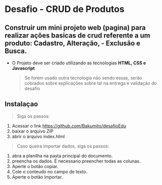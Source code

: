 # Desafio - CRUD de Produtos

## Construir um mini projeto web (pagina) para realizar ações basicas de crud referente a um produto: **Cadastro, Alteração, - Exclusão e Busca**.

- O Projeto deve ser criado utilizando as tecnologias **HTML, CSS e Javascript**
  > Se forem usado outra tecnologia não sendo essas, serão cobrados sobre explicações sobre tal na entrega e validação do desafio

## Instalaçao

> Siga os passos:

1. Acessar o link https://github.com/Bakumito/desafioEdu
2. baixar o arquivo ZIP
3. abrir o arquivo index.html

> Caso queira importar dados, siga os passos:

1. abra a planilha na pasta principal do documento.
2. preencha os dados. É necessario preencher todas as colunas.
3. Aperte o botão copiar.
4. Cole o conteudo no campo de texto.
5. Aperte o botão importar.
